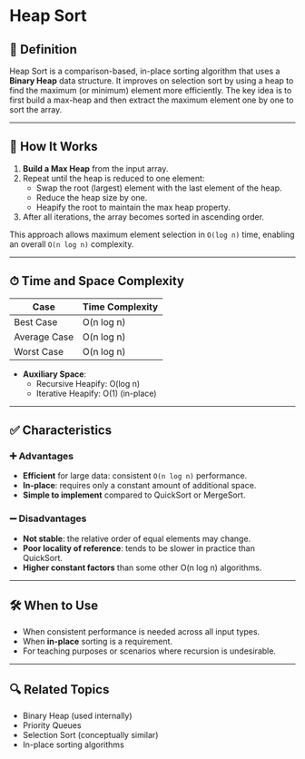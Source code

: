 # Heap Sort

## 📌 Definition

Heap Sort is a comparison-based, in-place sorting algorithm that uses a **Binary Heap** data structure. It improves on selection sort by using a heap to find the maximum (or minimum) element more efficiently. The key idea is to first build a max-heap and then extract the maximum element one by one to sort the array.

---

## 🧠 How It Works

1. **Build a Max Heap** from the input array.
2. Repeat until the heap is reduced to one element:
   - Swap the root (largest) element with the last element of the heap.
   - Reduce the heap size by one.
   - Heapify the root to maintain the max heap property.
3. After all iterations, the array becomes sorted in ascending order.

This approach allows maximum element selection in `O(log n)` time, enabling an overall `O(n log n)` complexity.

---

## ⏱ Time and Space Complexity

| Case         | Time Complexity |
|--------------|-----------------|
| Best Case    | O(n log n)      |
| Average Case | O(n log n)      |
| Worst Case   | O(n log n)      |

- **Auxiliary Space**:  
  - Recursive Heapify: O(log n)  
  - Iterative Heapify: O(1) (in-place)

---

## ✅ Characteristics

### ➕ Advantages
- **Efficient** for large data: consistent `O(n log n)` performance.
- **In-place**: requires only a constant amount of additional space.
- **Simple to implement** compared to QuickSort or MergeSort.

### ➖ Disadvantages
- **Not stable**: the relative order of equal elements may change.
- **Poor locality of reference**: tends to be slower in practice than QuickSort.
- **Higher constant factors** than some other O(n log n) algorithms.

---

## 🛠 When to Use

- When consistent performance is needed across all input types.
- When **in-place** sorting is a requirement.
- For teaching purposes or scenarios where recursion is undesirable.

---

## 🔍 Related Topics

- Binary Heap (used internally)
- Priority Queues
- Selection Sort (conceptually similar)
- In-place sorting algorithms